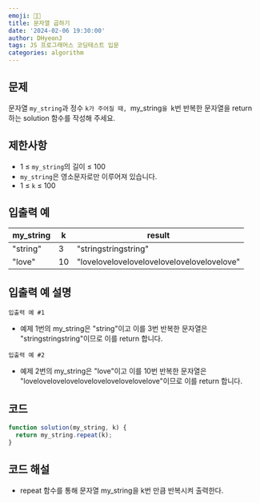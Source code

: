 ```yaml
---
emoji: 🧑‍💻
title: 문자열 곱하기
date: '2024-02-06 19:30:00'
author: DHyeonJ
tags: JS 프로그래머스 코딩테스트 입문
categories: algorithm
---
```


## 문제

문자열 `my_string`과 정수 `k가 주어질 때, `my_string`을 `k번 반복한 문자열을 return 하는 solution 함수를 작성해 주세요.

## 제한사항

- 1 ≤ `my_string`의 길이 ≤ 100
- `my_string`은 영소문자로만 이루어져 있습니다.
- 1 ≤ `k` ≤ 100

## 입출력 예

| my_string | k   | result                                     |
| --------- | --- | ------------------------------------------ |
| "string"  | 3   | "stringstringstring"                       |
| "love"    | 10  | "lovelovelovelovelovelovelovelovelovelove" |

## 입출력 예 설명

`입출력 예 #1`

- 예제 1번의 my_string은 "string"이고 이를 3번 반복한 문자열은 "stringstringstring"이므로 이를 return 합니다.

`입출력 예 #2`

- 예제 2번의 my_string은 "love"이고 이를 10번 반복한 문자열은 "lovelovelovelovelovelovelovelovelovelove"이므로 이를 return 합니다.

## 코드

```js
function solution(my_string, k) {
  return my_string.repeat(k);
}
```

## 코드 해설

- repeat 함수를 통해 문자열 my_string을 k번 만큼 반복시켜 출력한다.

```toc

```
